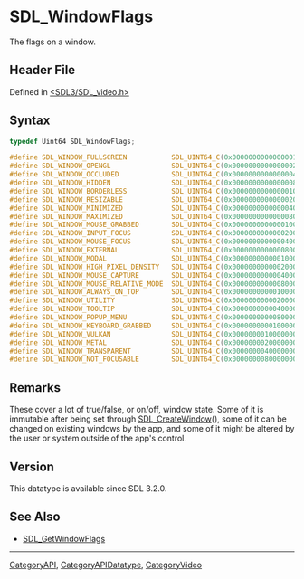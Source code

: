 # SDL_WindowFlags

The flags on a window.

## Header File

Defined in [<SDL3/SDL_video.h>](https://github.com/libsdl-org/SDL/blob/main/include/SDL3/SDL_video.h)

## Syntax

```c
typedef Uint64 SDL_WindowFlags;

#define SDL_WINDOW_FULLSCREEN           SDL_UINT64_C(0x0000000000000001)    /**< window is in fullscreen mode */
#define SDL_WINDOW_OPENGL               SDL_UINT64_C(0x0000000000000002)    /**< window usable with OpenGL context */
#define SDL_WINDOW_OCCLUDED             SDL_UINT64_C(0x0000000000000004)    /**< window is occluded */
#define SDL_WINDOW_HIDDEN               SDL_UINT64_C(0x0000000000000008)    /**< window is neither mapped onto the desktop nor shown in the taskbar/dock/window list; SDL_ShowWindow() is required for it to become visible */
#define SDL_WINDOW_BORDERLESS           SDL_UINT64_C(0x0000000000000010)    /**< no window decoration */
#define SDL_WINDOW_RESIZABLE            SDL_UINT64_C(0x0000000000000020)    /**< window can be resized */
#define SDL_WINDOW_MINIMIZED            SDL_UINT64_C(0x0000000000000040)    /**< window is minimized */
#define SDL_WINDOW_MAXIMIZED            SDL_UINT64_C(0x0000000000000080)    /**< window is maximized */
#define SDL_WINDOW_MOUSE_GRABBED        SDL_UINT64_C(0x0000000000000100)    /**< window has grabbed mouse input */
#define SDL_WINDOW_INPUT_FOCUS          SDL_UINT64_C(0x0000000000000200)    /**< window has input focus */
#define SDL_WINDOW_MOUSE_FOCUS          SDL_UINT64_C(0x0000000000000400)    /**< window has mouse focus */
#define SDL_WINDOW_EXTERNAL             SDL_UINT64_C(0x0000000000000800)    /**< window not created by SDL */
#define SDL_WINDOW_MODAL                SDL_UINT64_C(0x0000000000001000)    /**< window is modal */
#define SDL_WINDOW_HIGH_PIXEL_DENSITY   SDL_UINT64_C(0x0000000000002000)    /**< window uses high pixel density back buffer if possible */
#define SDL_WINDOW_MOUSE_CAPTURE        SDL_UINT64_C(0x0000000000004000)    /**< window has mouse captured (unrelated to MOUSE_GRABBED) */
#define SDL_WINDOW_MOUSE_RELATIVE_MODE  SDL_UINT64_C(0x0000000000008000)    /**< window has relative mode enabled */
#define SDL_WINDOW_ALWAYS_ON_TOP        SDL_UINT64_C(0x0000000000010000)    /**< window should always be above others */
#define SDL_WINDOW_UTILITY              SDL_UINT64_C(0x0000000000020000)    /**< window should be treated as a utility window, not showing in the task bar and window list */
#define SDL_WINDOW_TOOLTIP              SDL_UINT64_C(0x0000000000040000)    /**< window should be treated as a tooltip and does not get mouse or keyboard focus, requires a parent window */
#define SDL_WINDOW_POPUP_MENU           SDL_UINT64_C(0x0000000000080000)    /**< window should be treated as a popup menu, requires a parent window */
#define SDL_WINDOW_KEYBOARD_GRABBED     SDL_UINT64_C(0x0000000000100000)    /**< window has grabbed keyboard input */
#define SDL_WINDOW_VULKAN               SDL_UINT64_C(0x0000000010000000)    /**< window usable for Vulkan surface */
#define SDL_WINDOW_METAL                SDL_UINT64_C(0x0000000020000000)    /**< window usable for Metal view */
#define SDL_WINDOW_TRANSPARENT          SDL_UINT64_C(0x0000000040000000)    /**< window with transparent buffer */
#define SDL_WINDOW_NOT_FOCUSABLE        SDL_UINT64_C(0x0000000080000000)    /**< window should not be focusable */
```

## Remarks

These cover a lot of true/false, or on/off, window state. Some of it is
immutable after being set through [SDL_CreateWindow](SDL_CreateWindow)(),
some of it can be changed on existing windows by the app, and some of it
might be altered by the user or system outside of the app's control.

## Version

This datatype is available since SDL 3.2.0.

## See Also

- [SDL_GetWindowFlags](SDL_GetWindowFlags)

----
[CategoryAPI](CategoryAPI), [CategoryAPIDatatype](CategoryAPIDatatype), [CategoryVideo](CategoryVideo)


